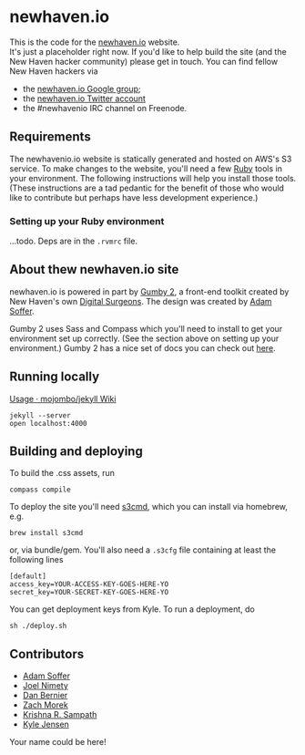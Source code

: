 newhaven.io
===========

This is the code for the [newhaven.io](http://www.newhaven.io) website.  
It's just a placeholder right now. If you'd like to help build the
site (and the New Haven hacker community) please get in touch.  You can
find fellow New Haven hackers via

* the [newhaven.io Google group](https://groups.google.com/forum/?fromgroups#!forum/newhavenio);
* the [newhaven.io Twitter account](http://twitter.com/newhavenio)
* the #newhavenio IRC channel on Freenode.

## Requirements

The newhavenio.io website is statically generated and hosted on AWS's S3
service.  To make changes to the website, you'll need a few
[Ruby](http://www.ruby-lang.org/) tools in your environment.  The following
instructions will help you install those tools.  (These instructions are
a tad pedantic for the benefit of those who would like to contribute
but perhaps have less development experience.)

### Setting up your Ruby environment

...todo.  Deps are in the `.rvmrc` file.

## About thew newhaven.io site

newhaven.io is powered in part by [Gumby 2](http://gumbyframework.com/), a
front-end toolkit created by New Haven's own
[Digital Surgeons](http://www.digitalsurgeons.com/).  The design
was created by [Adam Soffer](http://github.com/ads1018).

Gumby 2 uses Sass and Compass which you'll need to install to get your environment
set up correctly.  (See the section above on setting up your environment.)
Gumby 2 has a nice set of docs you can check out [here](http://gumbyframework.com/docs/sass/).

## Running locally

[Usage · mojombo/jekyll Wiki](https://github.com/mojombo/jekyll/wiki/usage#running-jekyll)

    jekyll --server
    open localhost:4000

## Building and deploying

To build the .css assets, run

    compass compile

To deploy the site you'll need [s3cmd](http://s3tools.org/s3cmd), which you can install
via homebrew, e.g.

    brew install s3cmd

or, via bundle/gem.  You'll also need a `.s3cfg` file containing at least
the following lines

    [default]
    access_key=YOUR-ACCESS-KEY-GOES-HERE-YO
    secret_key=YOUR-SECRET-KEY-GOES-HERE-YO

You can get deployment keys from Kyle.  To run a deployment, do 

    sh ./deploy.sh

## Contributors

* [Adam Soffer](http://github.com/ads1018)
* [Joel Nimety](https://github.com/jnimety)
* [Dan Bernier](https://github.com/danbernier)
* [Zach Morek](https://github.com/ZachBeta)
* [Krishna R. Sampath](https://github.com/KrishnaRSampath)
* [Kyle Jensen](http://github.com/kljensen)

Your name could be here!  
